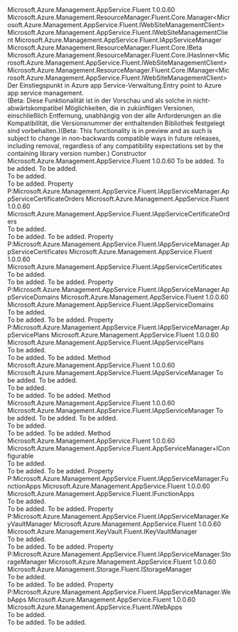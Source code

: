 <Type Name="AppServiceManager" FullName="Microsoft.Azure.Management.AppService.Fluent.AppServiceManager">
  <TypeSignature Language="C#" Value="public class AppServiceManager : Microsoft.Azure.Management.ResourceManager.Fluent.Core.Manager&lt;Microsoft.Azure.Management.AppService.Fluent.IWebSiteManagementClient&gt;, Microsoft.Azure.Management.AppService.Fluent.IAppServiceManager, Microsoft.Azure.Management.ResourceManager.Fluent.Core.IBeta, Microsoft.Azure.Management.ResourceManager.Fluent.Core.IHasInner&lt;Microsoft.Azure.Management.AppService.Fluent.IWebSiteManagementClient&gt;, Microsoft.Azure.Management.ResourceManager.Fluent.Core.IManager&lt;Microsoft.Azure.Management.AppService.Fluent.IWebSiteManagementClient&gt;" />
  <TypeSignature Language="ILAsm" Value=".class public auto ansi beforefieldinit AppServiceManager extends Microsoft.Azure.Management.ResourceManager.Fluent.Core.Manager`1&lt;class Microsoft.Azure.Management.AppService.Fluent.IWebSiteManagementClient&gt; implements class Microsoft.Azure.Management.AppService.Fluent.IAppServiceManager, class Microsoft.Azure.Management.ResourceManager.Fluent.Core.IBeta, class Microsoft.Azure.Management.ResourceManager.Fluent.Core.IHasInner`1&lt;class Microsoft.Azure.Management.AppService.Fluent.IWebSiteManagementClient&gt;, class Microsoft.Azure.Management.ResourceManager.Fluent.Core.IManager`1&lt;class Microsoft.Azure.Management.AppService.Fluent.IWebSiteManagementClient&gt;, class Microsoft.Azure.Management.ResourceManager.Fluent.Core.IManagerBase" />
  <TypeSignature Language="DocId" Value="T:Microsoft.Azure.Management.AppService.Fluent.AppServiceManager" />
  <TypeSignature Language="VB.NET" Value="Public Class AppServiceManager&#xA;Inherits Manager(Of IWebSiteManagementClient)&#xA;Implements IAppServiceManager, IBeta, IHasInner(Of IWebSiteManagementClient), IManager(Of IWebSiteManagementClient)" />
  <TypeSignature Language="F#" Value="type AppServiceManager = class&#xA;    inherit Manager&lt;IWebSiteManagementClient&gt;&#xA;    interface IAppServiceManager&#xA;    interface IManager&lt;IWebSiteManagementClient&gt;&#xA;    interface IHasInner&lt;IWebSiteManagementClient&gt;&#xA;    interface IManagerBase&#xA;    interface IBeta" />
  <AssemblyInfo>
    <AssemblyName>Microsoft.Azure.Management.AppService.Fluent</AssemblyName>
    <AssemblyVersion>1.0.0.60</AssemblyVersion>
  </AssemblyInfo>
  <Base>
    <BaseTypeName>Microsoft.Azure.Management.ResourceManager.Fluent.Core.Manager&lt;Microsoft.Azure.Management.AppService.Fluent.IWebSiteManagementClient&gt;</BaseTypeName>
    <BaseTypeArguments>
      <BaseTypeArgument TypeParamName="!0">Microsoft.Azure.Management.AppService.Fluent.IWebSiteManagementClient</BaseTypeArgument>
    </BaseTypeArguments>
  </Base>
  <Interfaces>
    <Interface>
      <InterfaceName>Microsoft.Azure.Management.AppService.Fluent.IAppServiceManager</InterfaceName>
    </Interface>
    <Interface>
      <InterfaceName>Microsoft.Azure.Management.ResourceManager.Fluent.Core.IBeta</InterfaceName>
    </Interface>
    <Interface>
      <InterfaceName>Microsoft.Azure.Management.ResourceManager.Fluent.Core.IHasInner&lt;Microsoft.Azure.Management.AppService.Fluent.IWebSiteManagementClient&gt;</InterfaceName>
    </Interface>
    <Interface>
      <InterfaceName>Microsoft.Azure.Management.ResourceManager.Fluent.Core.IManager&lt;Microsoft.Azure.Management.AppService.Fluent.IWebSiteManagementClient&gt;</InterfaceName>
    </Interface>
  </Interfaces>
  <Docs>
    <summary>
            <span data-ttu-id="00306-101">Der Einstiegspunkt in Azure app Service-Verwaltung.</span><span class="sxs-lookup"><span data-stu-id="00306-101">Entry point to Azure app service management.</span></span>
            </summary>
    <remarks>
            <span data-ttu-id="00306-102">(Beta: Diese Funktionalität ist in der Vorschau und als solche in nicht-abwärtskompatibel Möglichkeiten, die in zukünftigen Versionen, einschließlich Entfernung, unabhängig von der alle Anforderungen an die Kompatibilität, die Versionsnummer der enthaltenden Bibliothek festgelegt sind vorbehalten.)</span><span class="sxs-lookup"><span data-stu-id="00306-102">(Beta: This functionality is in preview and as such is subject to change in non-backwards compatible ways in future releases, including removal, regardless of any compatibility expectations set by the containing library version number.)</span></span>
            </remarks>
  </Docs>
  <Members>
    <Member MemberName=".ctor">
      <MemberSignature Language="C#" Value="public AppServiceManager (Microsoft.Azure.Management.ResourceManager.Fluent.Core.RestClient restClient, string subscriptionId, string tenantId);" />
      <MemberSignature Language="ILAsm" Value=".method public hidebysig specialname rtspecialname instance void .ctor(class Microsoft.Azure.Management.ResourceManager.Fluent.Core.RestClient restClient, string subscriptionId, string tenantId) cil managed" />
      <MemberSignature Language="DocId" Value="M:Microsoft.Azure.Management.AppService.Fluent.AppServiceManager.#ctor(Microsoft.Azure.Management.ResourceManager.Fluent.Core.RestClient,System.String,System.String)" />
      <MemberSignature Language="F#" Value="new Microsoft.Azure.Management.AppService.Fluent.AppServiceManager : Microsoft.Azure.Management.ResourceManager.Fluent.Core.RestClient * string * string -&gt; Microsoft.Azure.Management.AppService.Fluent.AppServiceManager" Usage="new Microsoft.Azure.Management.AppService.Fluent.AppServiceManager (restClient, subscriptionId, tenantId)" />
      <MemberType>Constructor</MemberType>
      <AssemblyInfo>
        <AssemblyName>Microsoft.Azure.Management.AppService.Fluent</AssemblyName>
        <AssemblyVersion>1.0.0.60</AssemblyVersion>
      </AssemblyInfo>
      <Parameters>
        <Parameter Name="restClient" Type="Microsoft.Azure.Management.ResourceManager.Fluent.Core.RestClient" />
        <Parameter Name="subscriptionId" Type="System.String" />
        <Parameter Name="tenantId" Type="System.String" />
      </Parameters>
      <Docs>
        <param name="restClient">To be added.</param>
        <param name="subscriptionId">To be added.</param>
        <param name="tenantId">To be added.</param>
        <summary>To be added.</summary>
        <remarks>To be added.</remarks>
      </Docs>
    </Member>
    <Member MemberName="AppServiceCertificateOrders">
      <MemberSignature Language="C#" Value="public Microsoft.Azure.Management.AppService.Fluent.IAppServiceCertificateOrders AppServiceCertificateOrders { get; }" />
      <MemberSignature Language="ILAsm" Value=".property instance class Microsoft.Azure.Management.AppService.Fluent.IAppServiceCertificateOrders AppServiceCertificateOrders" />
      <MemberSignature Language="DocId" Value="P:Microsoft.Azure.Management.AppService.Fluent.AppServiceManager.AppServiceCertificateOrders" />
      <MemberSignature Language="VB.NET" Value="Public ReadOnly Property AppServiceCertificateOrders As IAppServiceCertificateOrders" />
      <MemberSignature Language="F#" Value="member this.AppServiceCertificateOrders : Microsoft.Azure.Management.AppService.Fluent.IAppServiceCertificateOrders" Usage="Microsoft.Azure.Management.AppService.Fluent.AppServiceManager.AppServiceCertificateOrders" />
      <MemberType>Property</MemberType>
      <Implements>
        <InterfaceMember>P:Microsoft.Azure.Management.AppService.Fluent.IAppServiceManager.AppServiceCertificateOrders</InterfaceMember>
      </Implements>
      <AssemblyInfo>
        <AssemblyName>Microsoft.Azure.Management.AppService.Fluent</AssemblyName>
        <AssemblyVersion>1.0.0.60</AssemblyVersion>
      </AssemblyInfo>
      <ReturnValue>
        <ReturnType>Microsoft.Azure.Management.AppService.Fluent.IAppServiceCertificateOrders</ReturnType>
      </ReturnValue>
      <Docs>
        <summary>To be added.</summary>
        <value>To be added.</value>
        <remarks>To be added.</remarks>
      </Docs>
    </Member>
    <Member MemberName="AppServiceCertificates">
      <MemberSignature Language="C#" Value="public Microsoft.Azure.Management.AppService.Fluent.IAppServiceCertificates AppServiceCertificates { get; }" />
      <MemberSignature Language="ILAsm" Value=".property instance class Microsoft.Azure.Management.AppService.Fluent.IAppServiceCertificates AppServiceCertificates" />
      <MemberSignature Language="DocId" Value="P:Microsoft.Azure.Management.AppService.Fluent.AppServiceManager.AppServiceCertificates" />
      <MemberSignature Language="VB.NET" Value="Public ReadOnly Property AppServiceCertificates As IAppServiceCertificates" />
      <MemberSignature Language="F#" Value="member this.AppServiceCertificates : Microsoft.Azure.Management.AppService.Fluent.IAppServiceCertificates" Usage="Microsoft.Azure.Management.AppService.Fluent.AppServiceManager.AppServiceCertificates" />
      <MemberType>Property</MemberType>
      <Implements>
        <InterfaceMember>P:Microsoft.Azure.Management.AppService.Fluent.IAppServiceManager.AppServiceCertificates</InterfaceMember>
      </Implements>
      <AssemblyInfo>
        <AssemblyName>Microsoft.Azure.Management.AppService.Fluent</AssemblyName>
        <AssemblyVersion>1.0.0.60</AssemblyVersion>
      </AssemblyInfo>
      <ReturnValue>
        <ReturnType>Microsoft.Azure.Management.AppService.Fluent.IAppServiceCertificates</ReturnType>
      </ReturnValue>
      <Docs>
        <summary>To be added.</summary>
        <value>To be added.</value>
        <remarks>To be added.</remarks>
      </Docs>
    </Member>
    <Member MemberName="AppServiceDomains">
      <MemberSignature Language="C#" Value="public Microsoft.Azure.Management.AppService.Fluent.IAppServiceDomains AppServiceDomains { get; }" />
      <MemberSignature Language="ILAsm" Value=".property instance class Microsoft.Azure.Management.AppService.Fluent.IAppServiceDomains AppServiceDomains" />
      <MemberSignature Language="DocId" Value="P:Microsoft.Azure.Management.AppService.Fluent.AppServiceManager.AppServiceDomains" />
      <MemberSignature Language="VB.NET" Value="Public ReadOnly Property AppServiceDomains As IAppServiceDomains" />
      <MemberSignature Language="F#" Value="member this.AppServiceDomains : Microsoft.Azure.Management.AppService.Fluent.IAppServiceDomains" Usage="Microsoft.Azure.Management.AppService.Fluent.AppServiceManager.AppServiceDomains" />
      <MemberType>Property</MemberType>
      <Implements>
        <InterfaceMember>P:Microsoft.Azure.Management.AppService.Fluent.IAppServiceManager.AppServiceDomains</InterfaceMember>
      </Implements>
      <AssemblyInfo>
        <AssemblyName>Microsoft.Azure.Management.AppService.Fluent</AssemblyName>
        <AssemblyVersion>1.0.0.60</AssemblyVersion>
      </AssemblyInfo>
      <ReturnValue>
        <ReturnType>Microsoft.Azure.Management.AppService.Fluent.IAppServiceDomains</ReturnType>
      </ReturnValue>
      <Docs>
        <summary>To be added.</summary>
        <value>To be added.</value>
        <remarks>To be added.</remarks>
      </Docs>
    </Member>
    <Member MemberName="AppServicePlans">
      <MemberSignature Language="C#" Value="public Microsoft.Azure.Management.AppService.Fluent.IAppServicePlans AppServicePlans { get; }" />
      <MemberSignature Language="ILAsm" Value=".property instance class Microsoft.Azure.Management.AppService.Fluent.IAppServicePlans AppServicePlans" />
      <MemberSignature Language="DocId" Value="P:Microsoft.Azure.Management.AppService.Fluent.AppServiceManager.AppServicePlans" />
      <MemberSignature Language="VB.NET" Value="Public ReadOnly Property AppServicePlans As IAppServicePlans" />
      <MemberSignature Language="F#" Value="member this.AppServicePlans : Microsoft.Azure.Management.AppService.Fluent.IAppServicePlans" Usage="Microsoft.Azure.Management.AppService.Fluent.AppServiceManager.AppServicePlans" />
      <MemberType>Property</MemberType>
      <Implements>
        <InterfaceMember>P:Microsoft.Azure.Management.AppService.Fluent.IAppServiceManager.AppServicePlans</InterfaceMember>
      </Implements>
      <AssemblyInfo>
        <AssemblyName>Microsoft.Azure.Management.AppService.Fluent</AssemblyName>
        <AssemblyVersion>1.0.0.60</AssemblyVersion>
      </AssemblyInfo>
      <ReturnValue>
        <ReturnType>Microsoft.Azure.Management.AppService.Fluent.IAppServicePlans</ReturnType>
      </ReturnValue>
      <Docs>
        <summary>To be added.</summary>
        <value>To be added.</value>
        <remarks>To be added.</remarks>
      </Docs>
    </Member>
    <Member MemberName="Authenticate">
      <MemberSignature Language="C#" Value="public static Microsoft.Azure.Management.AppService.Fluent.IAppServiceManager Authenticate (Microsoft.Azure.Management.ResourceManager.Fluent.Authentication.AzureCredentials credentials, string subscriptionId);" />
      <MemberSignature Language="ILAsm" Value=".method public static hidebysig class Microsoft.Azure.Management.AppService.Fluent.IAppServiceManager Authenticate(class Microsoft.Azure.Management.ResourceManager.Fluent.Authentication.AzureCredentials credentials, string subscriptionId) cil managed" />
      <MemberSignature Language="DocId" Value="M:Microsoft.Azure.Management.AppService.Fluent.AppServiceManager.Authenticate(Microsoft.Azure.Management.ResourceManager.Fluent.Authentication.AzureCredentials,System.String)" />
      <MemberSignature Language="VB.NET" Value="Public Shared Function Authenticate (credentials As AzureCredentials, subscriptionId As String) As IAppServiceManager" />
      <MemberSignature Language="F#" Value="static member Authenticate : Microsoft.Azure.Management.ResourceManager.Fluent.Authentication.AzureCredentials * string -&gt; Microsoft.Azure.Management.AppService.Fluent.IAppServiceManager" Usage="Microsoft.Azure.Management.AppService.Fluent.AppServiceManager.Authenticate (credentials, subscriptionId)" />
      <MemberType>Method</MemberType>
      <AssemblyInfo>
        <AssemblyName>Microsoft.Azure.Management.AppService.Fluent</AssemblyName>
        <AssemblyVersion>1.0.0.60</AssemblyVersion>
      </AssemblyInfo>
      <ReturnValue>
        <ReturnType>Microsoft.Azure.Management.AppService.Fluent.IAppServiceManager</ReturnType>
      </ReturnValue>
      <Parameters>
        <Parameter Name="credentials" Type="Microsoft.Azure.Management.ResourceManager.Fluent.Authentication.AzureCredentials" />
        <Parameter Name="subscriptionId" Type="System.String" />
      </Parameters>
      <Docs>
        <param name="credentials">To be added.</param>
        <param name="subscriptionId">To be added.</param>
        <summary>To be added.</summary>
        <returns>To be added.</returns>
        <remarks>To be added.</remarks>
      </Docs>
    </Member>
    <Member MemberName="Authenticate">
      <MemberSignature Language="C#" Value="public static Microsoft.Azure.Management.AppService.Fluent.IAppServiceManager Authenticate (Microsoft.Azure.Management.ResourceManager.Fluent.Core.RestClient restClient, string subscriptionId, string tenantId);" />
      <MemberSignature Language="ILAsm" Value=".method public static hidebysig class Microsoft.Azure.Management.AppService.Fluent.IAppServiceManager Authenticate(class Microsoft.Azure.Management.ResourceManager.Fluent.Core.RestClient restClient, string subscriptionId, string tenantId) cil managed" />
      <MemberSignature Language="DocId" Value="M:Microsoft.Azure.Management.AppService.Fluent.AppServiceManager.Authenticate(Microsoft.Azure.Management.ResourceManager.Fluent.Core.RestClient,System.String,System.String)" />
      <MemberSignature Language="F#" Value="static member Authenticate : Microsoft.Azure.Management.ResourceManager.Fluent.Core.RestClient * string * string -&gt; Microsoft.Azure.Management.AppService.Fluent.IAppServiceManager" Usage="Microsoft.Azure.Management.AppService.Fluent.AppServiceManager.Authenticate (restClient, subscriptionId, tenantId)" />
      <MemberType>Method</MemberType>
      <AssemblyInfo>
        <AssemblyName>Microsoft.Azure.Management.AppService.Fluent</AssemblyName>
        <AssemblyVersion>1.0.0.60</AssemblyVersion>
      </AssemblyInfo>
      <ReturnValue>
        <ReturnType>Microsoft.Azure.Management.AppService.Fluent.IAppServiceManager</ReturnType>
      </ReturnValue>
      <Parameters>
        <Parameter Name="restClient" Type="Microsoft.Azure.Management.ResourceManager.Fluent.Core.RestClient" />
        <Parameter Name="subscriptionId" Type="System.String" />
        <Parameter Name="tenantId" Type="System.String" />
      </Parameters>
      <Docs>
        <param name="restClient">To be added.</param>
        <param name="subscriptionId">To be added.</param>
        <param name="tenantId">To be added.</param>
        <summary>To be added.</summary>
        <returns>To be added.</returns>
        <remarks>To be added.</remarks>
      </Docs>
    </Member>
    <Member MemberName="Configure">
      <MemberSignature Language="C#" Value="public static Microsoft.Azure.Management.AppService.Fluent.AppServiceManager.IConfigurable Configure ();" />
      <MemberSignature Language="ILAsm" Value=".method public static hidebysig class Microsoft.Azure.Management.AppService.Fluent.AppServiceManager/IConfigurable Configure() cil managed" />
      <MemberSignature Language="DocId" Value="M:Microsoft.Azure.Management.AppService.Fluent.AppServiceManager.Configure" />
      <MemberSignature Language="VB.NET" Value="Public Shared Function Configure () As AppServiceManager.IConfigurable" />
      <MemberSignature Language="F#" Value="static member Configure : unit -&gt; Microsoft.Azure.Management.AppService.Fluent.AppServiceManager.IConfigurable" Usage="Microsoft.Azure.Management.AppService.Fluent.AppServiceManager.Configure " />
      <MemberType>Method</MemberType>
      <AssemblyInfo>
        <AssemblyName>Microsoft.Azure.Management.AppService.Fluent</AssemblyName>
        <AssemblyVersion>1.0.0.60</AssemblyVersion>
      </AssemblyInfo>
      <ReturnValue>
        <ReturnType>Microsoft.Azure.Management.AppService.Fluent.AppServiceManager+IConfigurable</ReturnType>
      </ReturnValue>
      <Parameters />
      <Docs>
        <summary>To be added.</summary>
        <returns>To be added.</returns>
        <remarks>To be added.</remarks>
      </Docs>
    </Member>
    <Member MemberName="FunctionApps">
      <MemberSignature Language="C#" Value="public Microsoft.Azure.Management.AppService.Fluent.IFunctionApps FunctionApps { get; }" />
      <MemberSignature Language="ILAsm" Value=".property instance class Microsoft.Azure.Management.AppService.Fluent.IFunctionApps FunctionApps" />
      <MemberSignature Language="DocId" Value="P:Microsoft.Azure.Management.AppService.Fluent.AppServiceManager.FunctionApps" />
      <MemberSignature Language="VB.NET" Value="Public ReadOnly Property FunctionApps As IFunctionApps" />
      <MemberSignature Language="F#" Value="member this.FunctionApps : Microsoft.Azure.Management.AppService.Fluent.IFunctionApps" Usage="Microsoft.Azure.Management.AppService.Fluent.AppServiceManager.FunctionApps" />
      <MemberType>Property</MemberType>
      <Implements>
        <InterfaceMember>P:Microsoft.Azure.Management.AppService.Fluent.IAppServiceManager.FunctionApps</InterfaceMember>
      </Implements>
      <AssemblyInfo>
        <AssemblyName>Microsoft.Azure.Management.AppService.Fluent</AssemblyName>
        <AssemblyVersion>1.0.0.60</AssemblyVersion>
      </AssemblyInfo>
      <ReturnValue>
        <ReturnType>Microsoft.Azure.Management.AppService.Fluent.IFunctionApps</ReturnType>
      </ReturnValue>
      <Docs>
        <summary>To be added.</summary>
        <value>To be added.</value>
        <remarks>To be added.</remarks>
      </Docs>
    </Member>
    <Member MemberName="KeyVaultManager">
      <MemberSignature Language="C#" Value="public Microsoft.Azure.Management.KeyVault.Fluent.IKeyVaultManager KeyVaultManager { get; }" />
      <MemberSignature Language="ILAsm" Value=".property instance class Microsoft.Azure.Management.KeyVault.Fluent.IKeyVaultManager KeyVaultManager" />
      <MemberSignature Language="DocId" Value="P:Microsoft.Azure.Management.AppService.Fluent.AppServiceManager.KeyVaultManager" />
      <MemberSignature Language="VB.NET" Value="Public ReadOnly Property KeyVaultManager As IKeyVaultManager" />
      <MemberSignature Language="F#" Value="member this.KeyVaultManager : Microsoft.Azure.Management.KeyVault.Fluent.IKeyVaultManager" Usage="Microsoft.Azure.Management.AppService.Fluent.AppServiceManager.KeyVaultManager" />
      <MemberType>Property</MemberType>
      <Implements>
        <InterfaceMember>P:Microsoft.Azure.Management.AppService.Fluent.IAppServiceManager.KeyVaultManager</InterfaceMember>
      </Implements>
      <AssemblyInfo>
        <AssemblyName>Microsoft.Azure.Management.AppService.Fluent</AssemblyName>
        <AssemblyVersion>1.0.0.60</AssemblyVersion>
      </AssemblyInfo>
      <ReturnValue>
        <ReturnType>Microsoft.Azure.Management.KeyVault.Fluent.IKeyVaultManager</ReturnType>
      </ReturnValue>
      <Docs>
        <summary>To be added.</summary>
        <value>To be added.</value>
        <remarks>To be added.</remarks>
      </Docs>
    </Member>
    <Member MemberName="StorageManager">
      <MemberSignature Language="C#" Value="public Microsoft.Azure.Management.Storage.Fluent.IStorageManager StorageManager { get; }" />
      <MemberSignature Language="ILAsm" Value=".property instance class Microsoft.Azure.Management.Storage.Fluent.IStorageManager StorageManager" />
      <MemberSignature Language="DocId" Value="P:Microsoft.Azure.Management.AppService.Fluent.AppServiceManager.StorageManager" />
      <MemberSignature Language="VB.NET" Value="Public ReadOnly Property StorageManager As IStorageManager" />
      <MemberSignature Language="F#" Value="member this.StorageManager : Microsoft.Azure.Management.Storage.Fluent.IStorageManager" Usage="Microsoft.Azure.Management.AppService.Fluent.AppServiceManager.StorageManager" />
      <MemberType>Property</MemberType>
      <Implements>
        <InterfaceMember>P:Microsoft.Azure.Management.AppService.Fluent.IAppServiceManager.StorageManager</InterfaceMember>
      </Implements>
      <AssemblyInfo>
        <AssemblyName>Microsoft.Azure.Management.AppService.Fluent</AssemblyName>
        <AssemblyVersion>1.0.0.60</AssemblyVersion>
      </AssemblyInfo>
      <ReturnValue>
        <ReturnType>Microsoft.Azure.Management.Storage.Fluent.IStorageManager</ReturnType>
      </ReturnValue>
      <Docs>
        <summary>To be added.</summary>
        <value>To be added.</value>
        <remarks>To be added.</remarks>
      </Docs>
    </Member>
    <Member MemberName="WebApps">
      <MemberSignature Language="C#" Value="public Microsoft.Azure.Management.AppService.Fluent.IWebApps WebApps { get; }" />
      <MemberSignature Language="ILAsm" Value=".property instance class Microsoft.Azure.Management.AppService.Fluent.IWebApps WebApps" />
      <MemberSignature Language="DocId" Value="P:Microsoft.Azure.Management.AppService.Fluent.AppServiceManager.WebApps" />
      <MemberSignature Language="VB.NET" Value="Public ReadOnly Property WebApps As IWebApps" />
      <MemberSignature Language="F#" Value="member this.WebApps : Microsoft.Azure.Management.AppService.Fluent.IWebApps" Usage="Microsoft.Azure.Management.AppService.Fluent.AppServiceManager.WebApps" />
      <MemberType>Property</MemberType>
      <Implements>
        <InterfaceMember>P:Microsoft.Azure.Management.AppService.Fluent.IAppServiceManager.WebApps</InterfaceMember>
      </Implements>
      <AssemblyInfo>
        <AssemblyName>Microsoft.Azure.Management.AppService.Fluent</AssemblyName>
        <AssemblyVersion>1.0.0.60</AssemblyVersion>
      </AssemblyInfo>
      <ReturnValue>
        <ReturnType>Microsoft.Azure.Management.AppService.Fluent.IWebApps</ReturnType>
      </ReturnValue>
      <Docs>
        <summary>To be added.</summary>
        <value>To be added.</value>
        <remarks>To be added.</remarks>
      </Docs>
    </Member>
  </Members>
</Type>